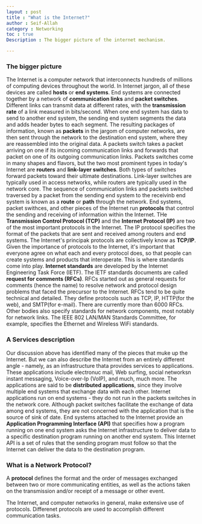 ```yaml
---
layout : post
title : "What is the Internet?"
author : Seif-Allah
category : Networking
toc : true 
Description : The bigger picture of the internet mechanism.

---
```


### The bigger picture 
The Internet is a computer network that interconnects hundreds of millions of computing devices throughout the world. In Internet jargon, all of these devices are called **hosts** or **end systems**. End systems are connected together by a network of **communication links** and **packet switches**. Different links can transmit data at different rates, with the **transmission rate** of a link measured in bits/second. When one end system has data to send to another end system, the sending end system segments the data and adds header bytes to each segment. The resulting packages of information, known as **packets** in the jargom of computer networks, are then sent through the network to the destination end system, where they are reassembled into the original data.
A packets switch takes a packet arriving on one if its incoming communication links and forwards that packet on one of its outgoing communication links. Packets switches come in many shapes and flavors, but the two most prominent types in today's Internet are **routers** and **link-layer switches**. Both types of switches forward packets toward their ultimate destinations. Link-layer switches are typically used in access networks, while routers are typically used in the network core. The sequence of communication links and packets switched traversed by a packet from the sending end system to the receivinb end system is known as a **route** or **path** through the network. End systems, packet swithces, and other pieces of the Internet run **protocols** that control the sending and receiving of information within the Internet. THe **Transmission Control Protocol (TCP)** and the **Internet Protocol (IP)** are two of the most important protocols in the Internet. The IP protocol specifies the format of the packets that are sent and received among routers and end systems. The Internet's principak protocols are collectively know as **TCP/IP**. Given the importance of protocols to the Internet, it's important that everyone agree on what each and every protocol does, so that people can create systems and products that interoperate. This is where standards come into play. **Internet standards** are developed by the Internet Engineering Task Force (IETF). The IETF  standards documents are called **request for comments (RFCs)**. RFCs started out as general requests for comments (hence the name) to resolve network and protocol design problems that faced the precursor to the Internet. RFCs tend to be quite technical and detailed. They define protocols such as TCP, IP, HTTP(for the web), and SMTP(for e-mail). There are currently more than 6000 RFCs. Other bodies also specify standards for network components, most notably for network links. The IEEE 802 LAN/MAN Standards Committee, for example, specifies the Ethernet and Wireless WiFi standards.

### A Services description
Our discussion above has identified many of the pieces that muke up the Internet. But we can also describe the Internet from an entirely different angle - namely, as an infrastructure thata provides services to applications. These applications include electronuc mail, Web surfing, social networksn instant messaging, Voice-over-Ip (VoIP), and much, much more. The applications are said to be **distributed applications**, since they involve multiple end systems that exchange data with each other. Internet applications run on end systems - they do not run in the packets switches in the network core. Although packet switches facilitate the exchange of data among end systems, they are not concerned with the application that is the source of sink of date. End systems attached to the Internet provide an **Application Programming Interface (API)** that specifies how a program running on one end system asks the Internet infrastructure to deliver data to a specific destination program running on another end system. This Internet API is a set of rules that the sending program must follow so that the Internet can deliver the data to the destination program. 

### What is a Network Protocol?
A **protocol** defines the format and the order of messages exchanged between two or more communicating entities, as well as the actions taken on the transmission and/or receipt of a message or other event.

The Internet, and computer networks in general, make extensive use of protocols. Differenet protocols are used to accomplish different communication tasks.

